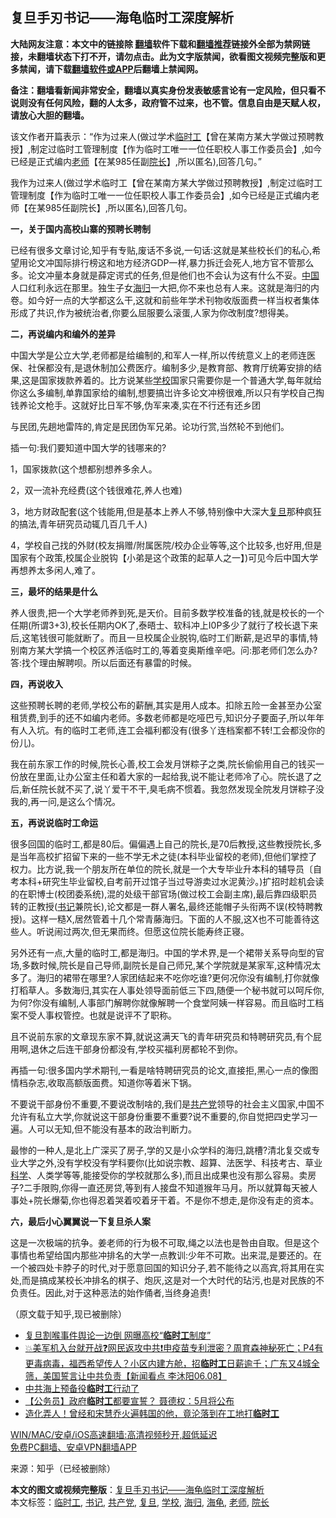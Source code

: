  <h2>复旦手刃书记——海龟临时工深度解析</h2> <p class="notice"><b>大陆网友注意：本文中的链接除 <a href="https://github.com/bannedbook/fanqiang" >翻墙</a>软件下载和<a href="https://github.com/killgcd/justmysocks/blob/master/README.md">翻墙推荐</a>链接外全部为禁网链接，未翻墙状态下打不开，请勿点击。此为文字版禁闻，欲看图文视频完整版和更多禁闻，请下载<a href="https://github.com/bannedbook/fanqiang">翻墙软件或APP</a>后翻墙上禁闻网。</p><p>备注：翻墙看新闻非常安全，翻墙以真实身份发表敏感言论有一定风险，但只看不说则没有任何风险，翻的人太多，政府管不过来，也不管。信息自由是天赋人权，请放心大胆的翻墙。</b></p>  <div class="entry"> <p id="summary">该文作者开篇表示：“作为过来人(做过学术<a href="https://www.bannedbook.org/bnews/tag/%E4%B8%B4%E6%97%B6%E5%B7%A5/" class="st_tag internal_tag" rel="tag" title="标签 临时工 下的日志">临时工</a>【曾在某南方某大学做过预聘教授】,制定过临时工管理制度【作为临时工唯一一位任职校人事工作委员会】,如今已经是正式编内<a href="https://www.bannedbook.org/bnews/tag/%e8%80%81%e5%b8%88/" class="st_tag internal_tag" rel="tag" title="标签 老师 下的日志">老师</a>【在某985任副<a href="https://www.bannedbook.org/bnews/tag/%E9%99%A2%E9%95%BF/" class="st_tag internal_tag" rel="tag" title="标签 院长 下的日志">院长</a>】,所以匿名),回答几句。”</p> <p id="conimg">我作为过来人(做过学术临时工【曾在某南方某大学做过预聘教授】,制定过临时工管理制度【作为临时工唯一一位任职校人事工作委员会】,如今已经是正式编内老师【在某985任副院长】,所以匿名),回答几句。</p> <p><strong>一，关于国内高校山寨的预聘长聘制</strong></p> <p>已经有很多文章讨论,知乎有专贴,废话不多说,一句话:这就是某些校长们的私心,希望用论文冲国际排行榜这和地方经济GDP一样,暴力拆迁会死人,地方官不管那么多。论文冲量本身就是薛定谔式的任务,但是他们也不会认为这有什么不妥。<span class='wp_keywordlink_affiliate'><a href="https://www.bannedbook.org/" title="中国" target="_blank">中国</a></span>人口红利永远在那里。独生子女<a href="https://www.bannedbook.org/bnews/tag/%E6%B5%B7%E5%BD%92/" class="st_tag internal_tag" rel="tag" title="标签 海归 下的日志">海归</a>一大把,你不来也总有人来。这就是海归的内卷。如今好一点的大学都这么干,这就和前些年学术刊物收版面费一样当权者集体形成了共识,作为被统治者,你要么屈服要么滚蛋,人家为你改制度?想得美。</p> <p><strong>二，</strong><strong>再说编内和编外的差异</strong></p> <p>中国大学是公立大学,老师都是给编制的,和军人一样,所以传统意义上的老师连医保、社保都没有,是退休制加公费医疗。编制多少,是教育部、教育厅统筹安排的结果,这是国家拨款养着的。比方说某些<a href="https://www.bannedbook.org/bnews/tag/%e5%ad%a6%e6%a0%a1/" class="st_tag internal_tag" rel="tag" title="标签 学校 下的日志">学校</a>国家只需要你是一个普通大学,每年就给你这么多编制,单靠国家给的编制,想要搞岀许多论文冲榜很难,所以只有学校自己掏钱养论文枪手。这就好比日军不够,伪军来凑,实在不行还有还乡团</p> <p>与民团,先趟地雷阵的,肯定是民团伪军兄弟。论功行赏,当然轮不到他们。</p>  <p>插一句:我们要知道中国大学的钱哪来的?</p> <p>1，国家拨款(这个想都别想养多余人。</p> <p>2，双一流补充经费(这个钱很难花,养人也难)</p> <p>3，地方财政配套(这个钱能用,但是基本上养人不够,特别像中大深大<a href="https://www.bannedbook.org/bnews/tag/%E5%A4%8D%E6%97%A6/" class="st_tag internal_tag" rel="tag" title="标签 复旦 下的日志">复旦</a>那种疯狂的搞法,青年研究员动辄几百几千人)</p> <p>4，学校自己找的外财(校友捐赠/附属医院/校办企业等等,这个比较多,也好用,但是国家有个政策,校属企业脱钩【小弟是这个政策的起草人之一】)可见今后中国大学再想养太多闲人,难了。</p> <p><strong>三，最坏的结果是什么</strong></p> <p>养人很贵,把一个大学老师养到死,是天价。目前多数学校准备的钱,就是校长的一个任期(所谓3+3),校长任期内OK了,泰晤士、软科冲上I0P多少了就行了校长退下来后,这笔钱很可能就断了。而且一旦校属企业脱钩,临时工们断薪,是迟早的事情,特别南方某大学搞一个校区养活临时工的,等着变奥斯维辛吧。问:那老师们怎么办?答:找个理由解聘呗。所以后面还有暴雷的时候。</p>  <p><strong>四，</strong><strong>再说收入</strong></p> <p>这些预聘长聘的老师,学校公布的薪酬,其实是用人成本。扣除五险一金甚至办公室租赁费,到手的还不如编内老师。多数老师都是吃哑巴亏,知识分子要面子,所以年年有人入坑。有的临时工老师,连工会福利都没有(很多丫连档案都不转!工会都没你的份儿)。</p> <p>我在前东家工作的时候,院长心善,校工会发月饼粽子之类,院长偷偷用自己的钱买一份放在里面,让办公室主任和着大家的一起给我,说不能让老师冷了心。院长退了之后,新任院长就不买了,说丫爱干不干,臭毛病不惯着。我忽然发现全院发月饼粽子没我的,再一问,是这么个情况。</p> <p><strong>五，</strong><strong>再说说临时工命运</strong></p> <p>很多回国的临时工,都是80后。偏偏遇上自己的院长,是70后教授,这些教授院长,多是当年高校扩招留下来的一些不学无术之徒(本科毕业留校的老师),但他们掌控了权力。比方说,我一个朋友所在单位的院长,就是一个大专毕业升本科的辅导员〔自考本科+研究生毕业留校,自考前开过馆子当过导游卖过水泥黄沙。)扩招时趁机会读的在职博士(校团委系统),混的处级干部官场(做过校工会副主席),最后靠四级职员转的正教授(<a href="https://www.bannedbook.org/bnews/tag/%e4%b9%a6%e8%ae%b0/" class="st_tag internal_tag" rel="tag" title="标签 书记 下的日志">书记</a>兼院长),论文都是一群人署名,最终还能帽子头衔两不误(校特聘教授)。这样一糙X,居然管着十几个常青藤海归。下面的人不服,这X也不可能善待这些人。听说闹过两次,但无果而终。但愿这位院长能寿终正寝。</p> <p>另外还有一点,大量的临时工,都是海归。中国的学术界,是一个裙带关系导向型的官场,多数时候,院长是自己导师,副院长是自己师兄,某个学院就是某家军,这种情况太多了。海归的裙带在哪里?人家团结起来不吃你吃谁?更何况你没有编制,打你就像打稻草人。多数海归,其实在人事处领导面前低三下四,随便一个秘书就可以呵斥你,为何?你没有编制,人事部门解聘你就像解聘一个食堂阿姨一样容易。而且临时工档案不受人事权管控。也就是说评不了职称。</p> <p>且不说前东家的文章现东家不算,就说这满天飞的青年研究员和特聘研究员,有个屁用啊,退休之后连干部身份都没有,学校买福利房都轮不到你。</p>  <p>再插一句:很多国内学术期刊,一看是啥特聘研究员的论文,直接拒,黑心一点的像图情档杂志,收取高额版面费。知道你等着米下锅。</p> <p>不要说干部身份不重要,不要说改制啥的,我们是<a href="https://www.bannedbook.org/bnews/tag/%e5%85%b1%e4%ba%a7%e5%85%9a/" class="st_tag internal_tag" rel="tag" title="标签 共产党 下的日志">共产党</a>领导的社会主义国家,中国不允许有私立大学,你就说这干部身份重要不重要?说不重要的,你自觉把四史学习一遍。人可以无知,但不能没有基本的政治判断力。</p> <p>最惨的一种人,是北上广深买了房子,学的又是小众学科的海归,跳槽?清北复交或专业大学之外,没有学校没有学科要你(比如说宗教、超算、法医学、科技考古、草业<span class='wp_keywordlink'><a href="https://www.bannedbook.org/forum11/topic309.html" title="禁片：“科学”的棍子" target="_blank">科学</a></span>、人类学等等,能接受你的学校就那么多),而且出成果也没有那么容易。卖房子?二手限购,你得一直还房贷,等到有人接盘不知道猴年马月。所以就算每天被人事处+院长爆菊,你也得忍着哭着咬着牙干着。不是你不想走,是你没有走的资本。</p> <p><strong>六，</strong><strong>最后小心翼翼说一下复旦杀人案</strong></p> <p>这是一次极端的抗争。姜老师的行为极不可取,绳之以法也是咎由自取。但是这个事情也希望给国内那些冲排名的大学一点教训:少年不可欺。出来混,是要还的。在一个被四处卡脖子的时代,对于愿意回国的知识分子,若不能待之以高宾,将其用在实处,而是搞成某校长冲排名的棋子、炮灰,这是对一个大时代的玷污,也是对民族的不负责任。因此,对于这种恶法的始作俑者,当终身追责!</p> <p>（原文载于知乎,现已被删除）</p> <ul class='op-related-articles' title='相关阅读'> <li><a href='https://www.bannedbook.org/bnews/cbnews/20210609/1563222.html' target='_blank'>复旦割喉事件舆论一边倒 网曝高校“<b>临时工</b>制度”</a></li> <li><a href='https://www.bannedbook.org/bnews/bannedvideo/20210608/1562001.html' target='_blank'>💥美军机入台就开战❓网民返攻中共❗️申疫苗专利泄密？周育森神秘死亡；P4有更毒病毒，福西希望传人？小区内建方舱，招<b>临时工</b>日薪逾千；广东又4城全筛，美国誓言让中共负责【新闻看点 李沐阳06.08】</a></li> <li><a href='https://www.bannedbook.org/bnews/comments/20210520/1550016.html' target='_blank'>中共海上预备役<b>临时工</b>行动了</a></li> <li><a href='https://www.bannedbook.org/bnews/headline/20210419/1529501.html' target='_blank'>【公务员】政府<b>临时工</b>都要宣誓？ 聂德权：5月将公布</a></li> <li><a href='https://www.bannedbook.org/bnews/yule/20210126/1474905.html' target='_blank'>造化弄人！曾经和宋慧乔火遍韩国的他，竟沦落到在工地打<b>临时工</b></a></li> </ul> <p class="texttj"> <a href="https://github.com/bannedbook/fanqiang/wiki/V2ray%E6%9C%BA%E5%9C%BA" target="_blank">WIN/MAC/安卓/iOS高速翻墙:高清视频秒开,超低延迟</a><br/> <a href="https://github.com/bannedbook/fanqiang/wiki/%E7%A6%81%E9%97%BB%E7%BD%91%E5%AE%89%E5%8D%93%E7%BF%BB%E5%A2%99%E6%96%B0%E9%97%BBAPP" target="_blank">免费PC翻墙、安卓VPN翻墙APP</a></p> <p> 来源：知乎（已经被删除） </p><a name='sharetosocial'></a>       <div><b>本文的图文或视频完整版</b>：<a href='https://www.bannedbook.org/bnews/comments/20210611/1564856.html'>复旦手刃书记——海龟临时工深度解析</a></div>  </div><!--END ENTRY--> <div class="postfooter"> <div>本文标签：<a href="https://www.bannedbook.org/bnews/tag/%E4%B8%B4%E6%97%B6%E5%B7%A5/" rel="tag">临时工</a>, <a href="https://www.bannedbook.org/bnews/tag/%e4%b9%a6%e8%ae%b0/" rel="tag">书记</a>, <a href="https://www.bannedbook.org/bnews/tag/%e5%85%b1%e4%ba%a7%e5%85%9a/" rel="tag">共产党</a>, <a href="https://www.bannedbook.org/bnews/tag/%E5%A4%8D%E6%97%A6/" rel="tag">复旦</a>, <a href="https://www.bannedbook.org/bnews/tag/%e5%ad%a6%e6%a0%a1/" rel="tag">学校</a>, <a href="https://www.bannedbook.org/bnews/tag/%E6%B5%B7%E5%BD%92/" rel="tag">海归</a>, <a href="https://www.bannedbook.org/bnews/tag/%E6%B5%B7%E9%BE%9F/" rel="tag">海龟</a>, <a href="https://www.bannedbook.org/bnews/tag/%e8%80%81%e5%b8%88/" rel="tag">老师</a>, <a href="https://www.bannedbook.org/bnews/tag/%E9%99%A2%E9%95%BF/" rel="tag">院长</a></div>  </div><!--END POSTFOOTER--> 